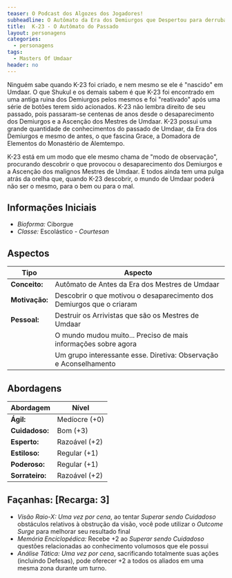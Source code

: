 ```yaml
---
teaser: O Podcast dos Algozes dos Jogadores!
subheadline: O Autômato da Era dos Demiurgos que Despertou para derrubar os Mestres de Umdaar
title:  K-23 - O Autômato do Passado
layout: personagens
categories:
  - personagens
tags:
  - Masters Of Umdaar 
header: no
---
```


Ninguém sabe quando K-23 foi criado, e nem mesmo se ele é "nascido" em Umdaar. O que Shukul e os demais sabem é que K-23 foi encontrado em uma antiga ruina dos Demiurgos pelos mesmos e foi "reativado" após uma série de botões terem sido acionados. K-23 não lembra direito de seu passado, pois passaram-se centenas de anos desde o desaparecimento dos Demiurgos e a Ascenção dos Mestres de Umdaar. K-23 possui uma grande quantidade de conhecimentos do passado de Umdaar, da Era dos Demiurgos e mesmo de antes, o que fascina Grace, a Domadora de Elementos do Monastério de Alemtempo. 

K-23 está em um modo que ele mesmo chama de "modo de observação", procurando descobrir o que provocou o desaparecimento dos Demiurgos e a Ascenção dos malignos Mestres de Umdaar. E todos ainda tem uma pulga atrás da orelha que, quando K-23  descobrir, o mundo de Umdaar poderá não ser o mesmo, para o bem ou para o mal.

## Informações Iniciais

+ _Bioforma:_ Ciborgue
+ _Classe:_ Escolástico - _Courtesan_ 

## Aspectos

| **Tipo**       | **Aspecto**                                                            |
|----------------|------------------------------------------------------------------------|
| __Conceito:__  | Autômato de Antes da Era dos Mestres de Umdaar                         |
| __Motivação:__ | Descobrir o que motivou o desaparecimento dos Demiurgos que o criaram  |
| __Pessoal:__   | Destruir os Arrivistas que são os Mestres de Umdaar                    |
|                | O mundo mudou muito... Preciso de mais informações sobre agora         |
|                | Um grupo interessante esse. Diretiva: Observação e Aconselhamento      |

## Abordagens

| **Abordagem**   | **Nível**     |
|-----------------|---------------|
| __Ágil:__       | Medíocre (+0) |
| __Cuidadoso:__  | Bom (+3)      |
| __Esperto:__    | Razoável (+2) |
| __Estiloso:__   | Regular (+1)  |
| __Poderoso:__   | Regular (+1)  |
| __Sorrateiro:__ | Razoável (+2) |

## Façanhas: [Recarga: 3]

+ _Visão Raio-X:_ _Uma vez por cena_, ao tentar _Superar sendo  Cuidadoso_ obstáculos relativos à obstrução da visão, você pode utilizar o _Outcome Surge_ para melhorar seu resultado final
+ _Memória Enciclopédica:_ Recebe +2 ao _Superar sendo Cuidadoso_ questões relacionadas ao conhecimento volumosos que ele possui
+ _Análise Tática:_ _Uma vez por cena_, sacrificando totalmente suas ações (incluindo Defesas), pode oferecer +2 a todos os aliados em uma mesma zona durante um turno.
